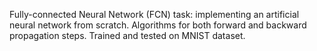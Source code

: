 Fully-connected Neural Network (FCN) task: implementing an artificial neural network from scratch.
Algorithms for both forward and backward propagation steps. Trained and tested on MNIST dataset.
